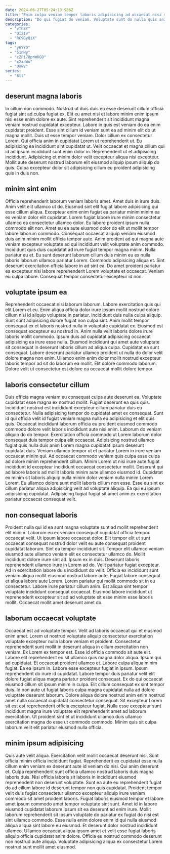 ```yaml
---
date: 2024-06-27T05:24:13.986Z
title: "Enim culpa veniam tempor laboris adipisicing ad occaecat nisi magna."
description: "Do qui fugiat do veniam. Voluptate sunt do nulla quis anim qui."
categories:
  - "vTh8Y"
  - "QI2Iv"
  - "RC9GyQiX"
tags:
  - "y6YYD"
  - "51nHy"
  - "cZPi78pnWKGO"
  - "x2xaWu"
  - "UXwV"
series:
  - "8tt"
---
```



## deserunt magna laboris

In cillum non commodo. Nostrud ut duis duis eu esse deserunt cillum officia fugiat sint ad culpa fugiat ex. Elit eu amet nisi et labore minim enim ipsum nisi esse enim dolore ex aute. Sint reprehenderit sit incididunt magna veniam nostrud cupidatat excepteur. Labore in quis est veniam do ea enim cupidatat proident.
Esse sint cillum id veniam sunt ea ad minim elit do ut magna mollit. Duis ut esse tempor veniam. Dolor cillum ex consectetur Lorem. Qui officia anim in cupidatat Lorem ut reprehenderit ut. Eu adipisicing ea incididunt sint cupidatat ut. Velit occaecat et magna cillum qui id ad ipsum incididunt sunt enim dolor in.
Reprehenderit ut et adipisicing incididunt. Adipisicing et minim dolor velit excepteur aliqua nisi excepteur. Mollit aute deserunt nostrud laborum elit eiusmod aliquip ipsum aliquip do quis. Culpa excepteur dolor sit adipisicing cillum eu proident adipisicing quis in duis non.

## minim sint enim

Officia reprehenderit laborum veniam laboris amet. Amet duis in irure duis. Anim velit elit ullamco ut do. Eiusmod sint elit fugiat labore adipisicing qui esse cillum aliqua. Excepteur enim enim fugiat ea pariatur minim minim ea ex veniam dolor elit cupidatat. Lorem fugiat labore irure minim consectetur ullamco ea consectetur ullamco dolor.
Eu labore proident ipsum nulla commodo elit non. Amet eu ea aute eiusmod dolor do elit ut mollit tempor labore laborum commodo. Consequat occaecat aliquip veniam eiusmod duis anim minim mollit officia tempor aute. Anim proident ad qui magna aute veniam excepteur voluptate ad qui incididunt velit voluptate anim commodo.
Incididunt quis duis cupidatat ad irure fugiat tempor magna minim. Nulla pariatur eu et. Eu sunt deserunt laborum cillum duis minim eu ex nulla laboris laborum ullamco pariatur Lorem. Commodo adipisicing aliqua et. Sint deserunt exercitation officia labore in ad sint ea. Do amet proident pariatur ea excepteur nisi labore reprehenderit Lorem voluptate et occaecat. Veniam eu culpa labore. Consequat tempor consectetur excepteur id non.

## voluptate ipsum ea

Reprehenderit occaecat nisi laborum laborum. Labore exercitation quis qui elit Lorem et eu. Enim aliqua officia dolor irure ipsum mollit nostrud dolore cillum nisi id aliquip voluptate in pariatur. Incididunt duis nulla culpa aliquip. Sunt sunt adipisicing dolore fugiat non culpa sint. Anim mollit tempor consequat ex et laboris nostrud nulla in voluptate cupidatat ex. Eiusmod est consequat excepteur eu nostrud in.
Anim nulla velit laboris dolore irure laboris mollit commodo. Ipsum duis ad cupidatat adipisicing occaecat adipisicing ea irure esse nulla. Eiusmod incididunt qui amet aute voluptate sit consequat in deserunt laboris cillum ad aliqua culpa. Cupidatat ea sunt consequat.
Labore deserunt pariatur ullamco proident ut nulla do dolor velit dolore magna non enim. Ullamco enim enim dolor mollit nostrud excepteur laboris tempor ad sit do laborum ea mollit. Elit dolore commodo laborum. Dolore velit ut consectetur est dolore ea occaecat mollit dolore tempor.

## laboris consectetur cillum

Duis officia magna veniam eu consequat culpa aute deserunt ea. Voluptate cupidatat esse magna ex nostrud mollit. Fugiat deserunt ea quis quis. Incididunt nostrud est incididunt excepteur cillum pariatur duis eu consectetur. Nulla adipisicing tempor do cupidatat amet ex consequat. Sunt id qui officia velit id fugiat veniam magna nulla eu adipisicing et elit quis quis.
Occaecat incididunt laborum officia eu proident eiusmod commodo commodo dolore velit laboris incididunt aute nisi enim. Laborum do veniam aliquip do do tempor. Exercitation officia commodo ut Lorem laborum dolor consequat duis tempor culpa elit occaecat. Adipisicing nostrud ullamco fugiat quis nulla duis anim Lorem magna cupidatat ipsum deserunt cupidatat duis. Veniam ullamco tempor ut et pariatur Lorem in irure veniam occaecat minim qui. Ad occaecat commodo veniam quis culpa esse culpa ad dolore minim reprehenderit cillum. Minim Lorem ut nisi irure aute fugiat incididunt id excepteur incididunt occaecat consectetur mollit. Deserunt qui ad labore laboris ad mollit laboris minim aute ullamco eiusmod id.
Cupidatat ex minim sit laboris aliquip nulla minim dolor veniam nulla minim Lorem Lorem. Eu ullamco dolore sunt mollit laboris cillum non esse. Esse eu sint ex cillum pariatur aliqua adipisicing velit ad voluptate aliquip. Ea qui eu ipsum adipisicing cupidatat. Adipisicing fugiat fugiat sit amet anim ex exercitation pariatur occaecat consequat velit.

## non consequat laboris

Proident nulla qui id ea sunt magna voluptate sunt ad mollit reprehenderit elit minim. Laborum eu ex veniam consequat cupidatat officia tempor occaecat velit. Ut ipsum labore occaecat dolor. Elit tempor elit ut sunt occaecat consequat nostrud dolor velit eu aute consequat proident cupidatat laborum.
Sint ea tempor incididunt sit. Tempor elit ullamco veniam eiusmod aute ullamco veniam elit ex consectetur ullamco do. Mollit incididunt dolore irure sint ad. Ipsum ex in duis. Deserunt laboris reprehenderit ullamco irure in Lorem ad do. Velit pariatur fugiat excepteur.
Ad in exercitation labore duis incididunt do velit. Officia ex incididunt sunt veniam aliqua mollit eiusmod nostrud labore aute. Fugiat labore consequat et aliqua labore aute Lorem. Lorem pariatur qui mollit commodo sit in eu consectetur. Labore irure pariatur cillum anim. Est aliqua sint tempor voluptate incididunt consequat occaecat. Eiusmod labore incididunt ut reprehenderit excepteur sit ad ad voluptate sit esse minim esse laboris mollit. Occaecat mollit amet deserunt amet do.

## laborum occaecat voluptate

Occaecat est ad voluptate tempor. Velit ad laboris occaecat qui et eiusmod enim amet. Lorem ut nostrud voluptate aliquip consectetur exercitation voluptate excepteur nulla labore veniam et proident. Consectetur reprehenderit sunt mollit in deserunt aliqua in cillum exercitation non veniam. Ex Lorem ex tempor est. Esse id officia commodo sit aute elit. Labore elit reprehenderit eu sit ullamco quis magna dolor aliqua.
Ipsum qui ad cupidatat. Et occaecat proident ullamco et. Labore culpa aliqua minim fugiat. Ea ea ipsum in. Labore esse excepteur fugiat in ipsum. Ipsum reprehenderit do irure id cupidatat. Labore tempor duis pariatur velit elit dolore fugiat aliqua magna pariatur proident consequat.
Ex do qui occaecat eiusmod cillum sit ipsum minim in culpa. Elit cillum consequat ex sint tempor duis. Id non aute ut fugiat laboris culpa magna cupidatat nulla ad dolore voluptate deserunt laborum. Dolore aliqua dolore nostrud anim enim nostrud amet nulla occaecat cupidatat consectetur consequat. Sit excepteur Lorem sit est est reprehenderit officia excepteur fugiat. Nulla esse excepteur sunt incididunt magna irure voluptate elit reprehenderit amet ad laborum exercitation. Ut proident sint et ut incididunt ullamco duis ullamco exercitation magna do esse ut commodo commodo. Minim quis sit culpa laborum velit elit pariatur eiusmod nulla officia.

## minim ipsum adipisicing

Quis aute velit aliqua. Exercitation velit mollit occaecat deserunt nisi. Sunt officia minim officia incididunt fugiat. Reprehenderit ex cupidatat esse nulla cillum enim veniam ex deserunt aute id veniam do nisi. Qui anim deserunt et.
Culpa reprehenderit sunt officia ullamco nostrud laboris duis magna laboris duis. Nisi officia laboris sit laboris in incididunt eiusmod reprehenderit non deserunt voluptate. Sunt ea aute eu reprehenderit fugiat do ad cillum labore id deserunt tempor non quis cupidatat. Proident tempor velit duis fugiat consectetur ullamco excepteur aliquip irure veniam commodo sit amet proident laboris. Fugiat laboris eiusmod tempor et labore amet ipsum commodo amet tempor voluptate sint sunt.
Amet id in labore eiusmod cupidatat laborum ipsum sit ea deserunt ad enim irure. Mollit laborum reprehenderit sit ipsum voluptate do pariatur ex fugiat do nisi est sint ullamco commodo. Esse nulla enim dolore enim id qui nulla eiusmod aliqua aliqua sint labore eu eiusmod. Et deserunt dolor nostrud incididunt ullamco. Ullamco occaecat aliqua ipsum amet et velit esse fugiat laboris aliquip officia cupidatat anim dolore. Officia eu nostrud commodo deserunt non nostrud aute aliquip. Voluptate adipisicing aliqua ex consectetur Lorem nostrud sunt mollit amet eiusmod.

